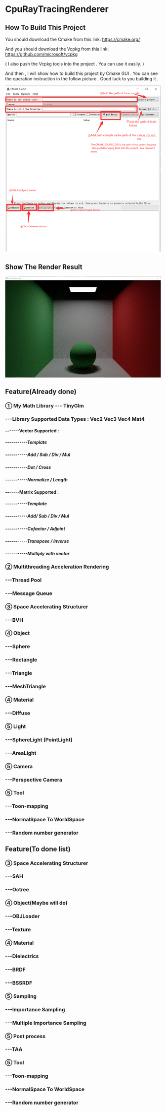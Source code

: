 
# CpuRayTracingRenderer
## How To Build This Project
You should download the Cmake from this link:
https://cmake.org/

And you should download the Vcpkg from this link:
https://github.com/microsoft/vcpkg

( I also push the Vcpkg tools into the project . You can use it easily. )

And then , I will show how to build this project by Cmake GUI . You can see the operation instruction in the follow picture . Good luck to you building it .

![image](https://github.com/1393650770/CpuRayTracingRenderer/blob/main/image/operation_instruction_picture.png)
## Show The Render Result
![image](https://github.com/1393650770/CpuRayTracingRenderer/blob/main/image/result-Level-1.png)

## Feature(Already done)
### ① My Math Library --- TinyGlm
### ---Library Supported Data Types : Vec2 Vec3 Vec4 Mat4
#### -------Vector Supported :
##### -----------Template
##### -----------Add / Sub / Div / Mul
##### -----------Dot / Cross
##### -----------Normalize / Length

#### -------Matrix Supported :
##### -----------Template
##### -----------Add/ Sub / Div / Mul
##### -----------Cofactor / Adjoint
##### -----------Transpose / Inverse
##### -----------Multiply with vector
### ② Multithreading Acceleration Rendering
### ---Thread Pool
### ---Message Queue

### ③ Space Accelerating Structurer
### ---BVH
### ④ Object
### ---Sphere
### ---Rectangle
### ---Triangle
### ---MeshTriangle
### ④ Material
### ---Diffuse
### ⑤ Light
### ---SphereLight (PointLight)
### ---AreaLight
### ⑤ Camera
### ---Perspective Camera

### ⑤ Tool
### ---Toon-mapping
### ---NormalSpace To WorldSpace
### ---Random number generator

## Feature(To done list)
### ③ Space Accelerating Structurer
### ---SAH
### ---Octree
### ④ Object(Maybe will do)
### ---OBJLoader
### ---Texture
### ④ Material
### ---Dielectrics
 
### ---BRDF 
### ---BSSRDF 
### ⑤ Sampling
### ---Importance Sampling
### ---Multiple Importance Sampling
### ⑤ Post process
### ---TAA
### ⑤ Tool
### ---Toon-mapping
### ---NormalSpace To WorldSpace
### ---Random number generator